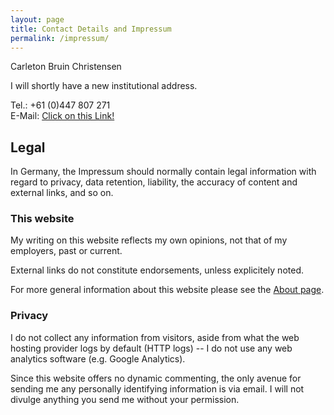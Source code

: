 ```yaml
---
layout: page
title: Contact Details and Impressum
permalink: /impressum/
---
```


Carleton Bruin Christensen  

I will shortly have a new institutional address. 

Tel.: +61 (0)447 807 271  
E-Mail: [Click on this Link!](mailto:carleton.christensen@gmail.com)

## Legal

In Germany, the Impressum should normally contain legal information with regard to privacy, data retention, liability, the accuracy of content and external links, and so on.

### This website

My writing on this website reflects my own opinions, not that of my employers, past or current.

External links do not constitute endorsements, unless explicitely noted.

For more general information about this website please see the [About page](/about).

### Privacy

I do not collect any information from visitors, aside from what the web hosting provider logs by default (HTTP logs) -- I do not use any web analytics software (e.g. Google Analytics).

Since this website offers no dynamic commenting, the only avenue for sending me any personally identifying information is via email. I will not divulge anything you send me without your permission.
